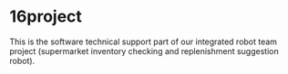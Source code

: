 # 16project
This is the software technical support part of our integrated robot team project (supermarket inventory checking and replenishment suggestion robot).

